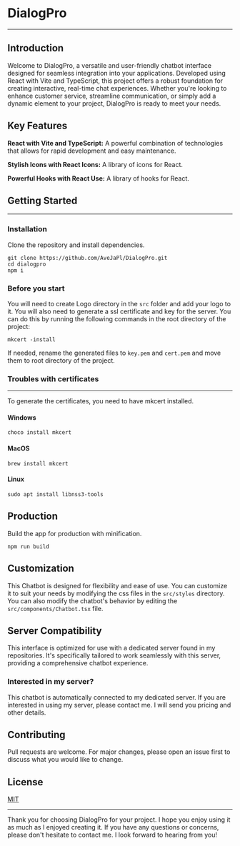# DialogPro

---
## Introduction
Welcome to DialogPro, a versatile and user-friendly chatbot interface designed for seamless integration into your applications. Developed using React with Vite and TypeScript, this project offers a robust foundation for creating interactive, real-time chat experiences. Whether you're looking to enhance customer service, streamline communication, or simply add a dynamic element to your project, DialogPro is ready to meet your needs.


## Key Features
**React with Vite and TypeScript:** A powerful combination of technologies that allows for rapid development and easy maintenance.

**Stylish Icons with React Icons:** A library of icons for React.

**Powerful Hooks with React Use:** A library of hooks for React.

## Getting Started

---

### Installation
Clone the repository and install dependencies.

```
git clone https://github.com/AveJaPl/DialogPro.git
cd dialogpro
npm i
```

### Before you start
You will need to create Logo directory in the `src` folder and add your logo to it. You will also need to generate a ssl certificate and key for the server. You can do this by running the following commands in the root directory of the project:
```
mkcert -install
```
If needed, rename the generated files to `key.pem` and `cert.pem` and move them to root directory of the project.

### Troubles with certificates

---
To generate the certificates, you need to have mkcert installed.

#### Windows
```
choco install mkcert
```

#### MacOS
```
brew install mkcert
```

#### Linux
```
sudo apt install libnss3-tools
```

## Production
Build the app for production with minification.

```
npm run build
```

## Customization
This Chatbot is designed for flexibility and ease of use. You can customize it to suit your needs by modifying the css files in the `src/styles` directory. You can also modify the chatbot's behavior by editing the `src/components/Chatbot.tsx` file.

## Server Compatibility
This interface is optimized for use with a dedicated server found in my repositories. It's specifically tailored to work seamlessly with this server, providing a comprehensive chatbot experience.

### Interested in my server?
This chatbot is automatically connected to my dedicated server. If you are interested in using my server, please contact me. I will send you pricing and other details.

## Contributing
Pull requests are welcome. For major changes, please open an issue first to discuss what you would like to change.

## License
[MIT](https://choosealicense.com/licenses/mit/)
___
Thank you for choosing DialogPro for your project. I hope you enjoy using it as much as I enjoyed creating it. If you have any questions or concerns, please don't hesitate to contact me. I look forward to hearing from you!

